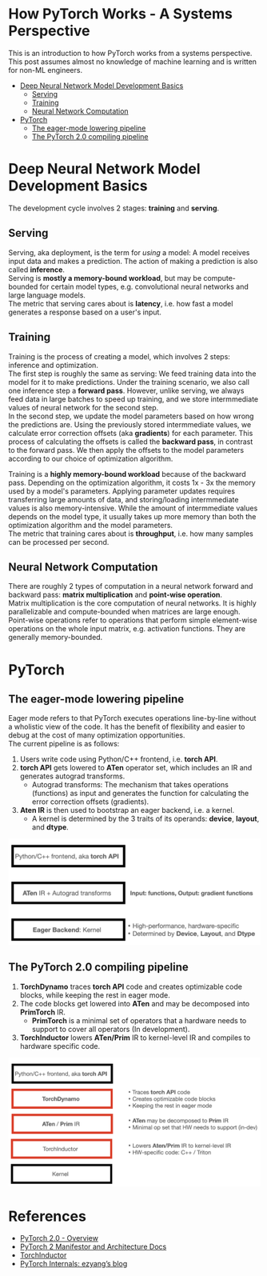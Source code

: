 # How PyTorch Works - A Systems Perspective

This is an introduction to how PyTorch works from a systems perspective.  
This post assumes almost no knowledge of machine learning and is written for non-ML engineers.


- [Deep Neural Network Model Development Basics](#Deep-Neural-Network-Model-Development-Basics)
  - [Serving](#Serving)
  - [Training](#Training)
  - [Neural Network Computation](#Neural-Network-Computation)
- [PyTorch](#PyTorch)
  - [The eager-mode lowering pipeline](#The-eager-mode-lowering-pipeline)
  - [The PyTorch 2.0 compiling pipeline](#The-PyTorch-20-compiling-pipeline)


# Deep Neural Network Model Development Basics

The development cycle involves 2 stages: **training** and **serving**.  

## Serving
Serving, aka deployment, is the term for *using* a model: A model receives input data and makes a prediction.
The action of making a prediction is also called **inference**.  
Serving is **mostly a memory-bound workload**, but may be compute-bounded for certain model types,
e.g. convolutional neural networks and large language models.  
The metric that serving cares about is **latency**, i.e. how fast a model generates a response based on a user's input.

## Training
Training is the process of creating a model, which involves 2 steps: inference and optimization.  
The first step is roughly the same as serving: We feed training data into the model for it to make predictions.
Under the training scenario, we also call one inference step a **forward pass**.
However, unlike serving, we always feed data in large batches to speed up training, 
and we store intermmediate values of neural network for the second step.  
In the second step, we update the model parameters based on how wrong the predictions are.
Using the previously stored intermmediate values, we calculate error correction offsets (aka **gradients**) for each parameter.
This process of calculating the offsets is called the **backward pass**, in contrast to the forward pass.
We then apply the offsets to the model parameters according to our choice of optimization algorithm.

Training is a **highly memory-bound workload** because of the backward pass.
Depending on the optimization algorithm, it costs 1x - 3x the memory used by a model's parameters.
Applying parameter updates requires transferring large amounts of data,
and storing/loading intermmediate values is also memory-intensive.
While the amount of intermmediate values depends on the model type,
it usually takes up more memory than both the optimization algorithm and the model parameters.  
The metric that training cares about is **throughput**, i.e. how many samples can be processed per second.

## Neural Network Computation
There are roughly 2 types of computation in a neural network forward and backward pass:
**matrix multiplication** and **point-wise operation**.  
Matrix multiplication is the core computation of neural networks.
It is highly parallelizable and compute-bounded when matrices are large enough.
Point-wise operations refer to operations that perform simple element-wise operations on the whole input matrix,
e.g. activation functions. They are generally memory-bounded.


# PyTorch

## The eager-mode lowering pipeline
Eager mode refers to that PyTorch executes operations line-by-line without a wholistic view of the code.
It has the benefit of flexibility and easier to debug at the cost of many optimization opportunities.  
The current pipeline is as follows:
<!--- This newline is needed to correctly render a numbered list --->

1. Users write code using Python/C++ frontend, i.e. **torch API**.
1. **torch API** gets lowered to **ATen** operator set, which includes an IR and generates autograd transforms.
   - Autograd transforms: The mechanism that takes operations (functions) as input
     and generates the function for calculating the error correction offsets (gradients).
1. **Aten IR** is then used to bootstrap an eager backend, i.e. a kernel.
   - A kernel is determined by the 3 traits of its operands: **device**, **layout**, and **dtype**.

![](assets/eager-mode-lowering-pipeline.png)

## The PyTorch 2.0 compiling pipeline
1. **TorchDynamo** traces **torch API** code and creates optimizable code blocks, while keeping the rest in eager mode.
1. The code blocks get lowered into **ATen** and may be decomposed into **PrimTorch** IR.
   - **PrimTorch** is a minimal set of operators that a hardware needs to support to cover all operators (In development).
1. **TorchInductor** lowers **ATen/Prim** IR to kernel-level IR and compiles to hardware specific code.

![](assets/pt2-lowering-pipeline.png)

# References

- [PyTorch 2.0 - Overview](https://pytorch.org/get-started/pytorch-2.0/#technology-overview)
- [PyTorch 2 Manifestor and Architecture Docs](https://dev-discuss.pytorch.org/t/pytorch-2-0-manifesto-and-architecture-docs/896)
- [TorchInductor](https://dev-discuss.pytorch.org/t/torchinductor-a-pytorch-native-compiler-with-define-by-run-ir-and-symbolic-shapes/747)
- [PyTorch Internals: ezyang’s blog](blog.ezyang.com/2019/05/pytorch-internals/)
